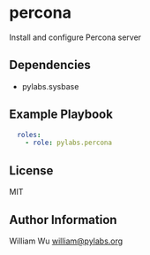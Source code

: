 percona
=======

Install and configure Percona server

Dependencies
------------

- pylabs.sysbase

Example Playbook
----------------

```yaml
  roles:
    - role: pylabs.percona
```

License
-------

MIT

Author Information
------------------

William Wu <william@pylabs.org>
